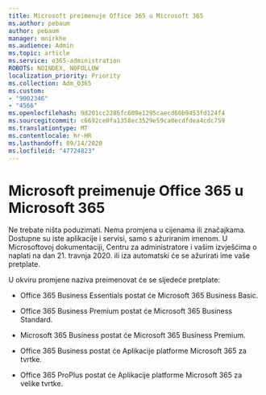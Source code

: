```yaml
---
title: Microsoft preimenuje Office 365 u Microsoft 365
ms.author: pebaum
author: pebaum
manager: mnirkhe
ms.audience: Admin
ms.topic: article
ms.service: o365-administration
ROBOTS: NOINDEX, NOFOLLOW
localization_priority: Priority
ms.collection: Adm_O365
ms.custom:
- "9002346"
- "4566"
ms.openlocfilehash: 9d201cc2286fc609e1295caecd60b9453fd124f4
ms.sourcegitcommit: c6692ce0fa1358ec3529e59ca0ecdfdea4cdc759
ms.translationtype: MT
ms.contentlocale: hr-HR
ms.lasthandoff: 09/14/2020
ms.locfileid: "47724823"
---
```

# <a name="microsoft-is-renaming-office-365-to-microsoft-365"></a>Microsoft preimenuje Office 365 u Microsoft 365

Ne trebate ništa poduzimati. Nema promjena u cijenama ili značajkama. Dostupne su iste aplikacije i servisi, samo s ažuriranim imenom. U Microsoftovoj dokumentaciji, Centru za administratore i vašim izvješćima o naplati na dan 21. travnja 2020. ili iza automatski će se ažurirati ime vaše pretplate.

U okviru promjene naziva preimenovat će se sljedeće pretplate:

- Office 365 Business Essentials postat će Microsoft 365 Business Basic.

- Office 365 Business Premium postat će Microsoft 365 Business Standard.

- Microsoft 365 Business postat će Microsoft 365 Business Premium.

- Office 365 Business postat će Aplikacije platforme Microsoft 365 za tvrtke.

- Office 365 ProPlus postat će Aplikacije platforme Microsoft 365 za velike tvrtke.
